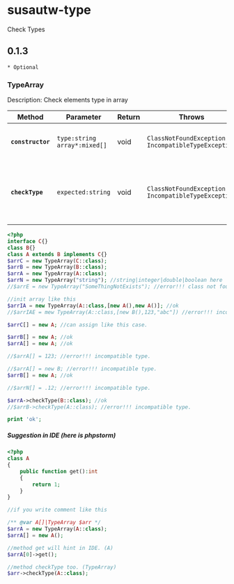 # susautw-type
Check Types
## 0.1.3
`* Optional`


### TypeArray
Description:
Check elements type in array

| Method | Parameter | Return | Throws | Description |
|---|---|---|---|---|
|**`constructor`**|`type:string` `array*:mixed[]`|void|`ClassNotFoundException` `IncompatibleTypeException`|Determine type of array and initial it.|
|**`checkType`**|`expected:string`|void|`ClassNotFoundException` `IncompatibleTypeException`|Check types in array is or not expected type for use.|
```php
<?php
interface C{}
class B{}
class A extends B implements C{}
$arrC = new TypeArray(C::class);
$arrB = new TypeArray(B::class);
$arrA = new TypeArray(A::class);
$arrN = new TypeArray("string"); //string|integer|double|boolean here
//$arrE = new TypeArray("SomeThingNotExists"); //error!!! class not found.

//init array like this
$arrIA = new TypeArray(A::class,[new A(),new A()]; //ok
//$arrIAE = mew TypeArray(A::class,[new B(),123,"abc"]) //error!!! incompatible type.

$arrC[] = new A; //can assign like this case.

$arrB[] = new A; //ok
$arrA[] = new A; //ok

//$arrA[] = 123; //error!!! incompatible type.

//$arrA[] = new B; //error!!! incompatible type.
$arrB[] = new A; //ok

//$arrN[] = .12; //error!!! incompatible type.

$arrA->checkType(B::class); //ok
//$arrB->checkType(A::class); //error!!! incompatible type.

print 'ok';

```

##### Suggestion in IDE (here is phpstorm)
```php
<?php
class A
{
    public function get():int
    {
        return 1;
    }
}

//if you write comment like this

/** @var A[]|TypeArray $arr */
$arrA = new TypeArray(A::class);
$arrA[] = new A();

//method get will hint in IDE. (A)
$arrA[0]->get();

//method checkType too. (TypeArray)
$arr->checkType(A::class);
```